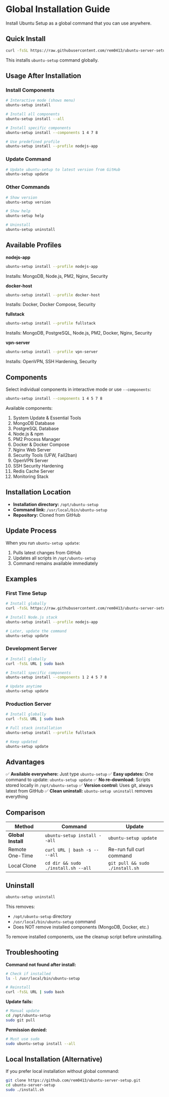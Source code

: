 # Global Installation Guide

Install Ubuntu Setup as a global command that you can use anywhere.

## Quick Install

```bash
curl -fsSL https://raw.githubusercontent.com/rem0413/ubuntu-server-setup/master/install-global.sh | sudo bash
```

This installs `ubuntu-setup` command globally.

## Usage After Installation

### Install Components

```bash
# Interactive mode (shows menu)
ubuntu-setup install

# Install all components
ubuntu-setup install --all

# Install specific components
ubuntu-setup install --components 1 4 7 8

# Use predefined profile
ubuntu-setup install --profile nodejs-app
```

### Update Command

```bash
# Update ubuntu-setup to latest version from GitHub
ubuntu-setup update
```

### Other Commands

```bash
# Show version
ubuntu-setup version

# Show help
ubuntu-setup help

# Uninstall
ubuntu-setup uninstall
```

## Available Profiles

**nodejs-app**
```bash
ubuntu-setup install --profile nodejs-app
```
Installs: MongoDB, Node.js, PM2, Nginx, Security

**docker-host**
```bash
ubuntu-setup install --profile docker-host
```
Installs: Docker, Docker Compose, Security

**fullstack**
```bash
ubuntu-setup install --profile fullstack
```
Installs: MongoDB, PostgreSQL, Node.js, PM2, Docker, Nginx, Security

**vpn-server**
```bash
ubuntu-setup install --profile vpn-server
```
Installs: OpenVPN, SSH Hardening, Security

## Components

Select individual components in interactive mode or use `--components`:

```bash
ubuntu-setup install --components 1 4 5 7 8
```

Available components:
1. System Update & Essential Tools
2. MongoDB Database
3. PostgreSQL Database
4. Node.js & npm
5. PM2 Process Manager
6. Docker & Docker Compose
7. Nginx Web Server
8. Security Tools (UFW, Fail2ban)
9. OpenVPN Server
10. SSH Security Hardening
11. Redis Cache Server
12. Monitoring Stack

## Installation Location

- **Installation directory:** `/opt/ubuntu-setup`
- **Command link:** `/usr/local/bin/ubuntu-setup`
- **Repository:** Cloned from GitHub

## Update Process

When you run `ubuntu-setup update`:
1. Pulls latest changes from GitHub
2. Updates all scripts in `/opt/ubuntu-setup`
3. Command remains available immediately

## Examples

### First Time Setup

```bash
# Install globally
curl -fsSL https://raw.githubusercontent.com/rem0413/ubuntu-server-setup/master/install-global.sh | sudo bash

# Install Node.js stack
ubuntu-setup install --profile nodejs-app

# Later, update the command
ubuntu-setup update
```

### Development Server

```bash
# Install globally
curl -fsSL URL | sudo bash

# Install specific components
ubuntu-setup install --components 1 2 4 5 7 8

# Update anytime
ubuntu-setup update
```

### Production Server

```bash
# Install globally
curl -fsSL URL | sudo bash

# Full stack installation
ubuntu-setup install --profile fullstack

# Keep updated
ubuntu-setup update
```

## Advantages

✅ **Available everywhere:** Just type `ubuntu-setup`
✅ **Easy updates:** One command to update: `ubuntu-setup update`
✅ **No re-download:** Scripts stored locally in `/opt/ubuntu-setup`
✅ **Version control:** Uses git, always latest from GitHub
✅ **Clean uninstall:** `ubuntu-setup uninstall` removes everything

## Comparison

| Method | Command | Update |
|--------|---------|--------|
| **Global Install** | `ubuntu-setup install --all` | `ubuntu-setup update` |
| Remote One-Time | `curl URL \| bash -s -- --all` | Re-run full curl command |
| Local Clone | `cd dir && sudo ./install.sh --all` | `git pull && sudo ./install.sh` |

## Uninstall

```bash
ubuntu-setup uninstall
```

This removes:
- `/opt/ubuntu-setup` directory
- `/usr/local/bin/ubuntu-setup` command
- Does NOT remove installed components (MongoDB, Docker, etc.)

To remove installed components, use the cleanup script before uninstalling.

## Troubleshooting

**Command not found after install:**
```bash
# Check if installed
ls -l /usr/local/bin/ubuntu-setup

# Reinstall
curl -fsSL URL | sudo bash
```

**Update fails:**
```bash
# Manual update
cd /opt/ubuntu-setup
sudo git pull
```

**Permission denied:**
```bash
# Must use sudo
sudo ubuntu-setup install --all
```

## Local Installation (Alternative)

If you prefer local installation without global command:

```bash
git clone https://github.com/rem0413/ubuntu-server-setup.git
cd ubuntu-server-setup
sudo ./install.sh
```
